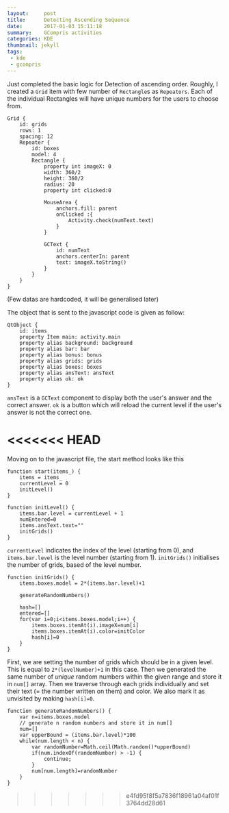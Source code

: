 ```yaml
---
layout:     post
title:      Detecting Ascending Sequence
date:       2017-01-03 15:11:18
summary:    GCompris activities
categories: KDE
thumbnail: jekyll
tags:
 - kde
 - gcompris
---
```


Just completed the basic logic for Detection of ascending order. Roughly, I created a `Grid` item with few number of `Rectangle`s as `Repeators`. Each of the individual Rectangles will have unique numbers for the users to choose from.

```
Grid {
    id: grids
    rows: 1
    spacing: 12
    Repeater {
        id: boxes
        model: 4
        Rectangle {
            property int imageX: 0
            width: 360/2
            height: 360/2
            radius: 20
            property int clicked:0

            MouseArea {
                anchors.fill: parent
                onClicked :{
                    Activity.check(numText.text)
                }
            }

            GCText {
                id: numText
                anchors.centerIn: parent
                text: imageX.toString()
            }
        }
    }
}
```

(Few datas are hardcoded, it will be generalised later)

The object that is sent to the javascript code is given as follow:

```
QtObject {
    id: items
    property Item main: activity.main
    property alias background: background
    property alias bar: bar
    property alias bonus: bonus
    property alias grids: grids
    property alias boxes: boxes
    property alias ansText: ansText
    property alias ok: ok
}
```

`ansText` is a `GCText` component to display both the user's answer and the correct answer. `ok` is a button which will reload the current level if the user's answer is not the correct one.

<<<<<<< HEAD
=======
Moving on to the javascript file, the start method looks like this

```
function start(items_) {
    items = items_
    currentLevel = 0
    initLevel()
}

function initLevel() {
    items.bar.level = currentLevel + 1
    numEntered=0
    items.ansText.text=""
    initGrids()
}
```

`currentLevel` indicates the index of the level (starting from 0), and `items.bar.level` is the level number (starting from 1). `initGrids()` initialises the number of grids, based of the level number.

```
function initGrids() {
    items.boxes.model = 2*(items.bar.level)+1

    generateRandomNumbers()

    hash=[]
    entered=[]
    for(var i=0;i<items.boxes.model;i++) {
        items.boxes.itemAt(i).imageX=num[i]
        items.boxes.itemAt(i).color=initColor
        hash[i]=0
    }
}
```

First, we are setting the number of grids which should be in a given level. This is equal to `2*(levelNumber)+1` in this case. Then we generated the same number of *unique* random numbers within the given range and store it in `num[]` array. Then we traverse through each grids individually and set their text (= the number written on them) and color. We also mark it as unvisited by making `hash[i]=0`.

```
function generateRandomNumbers() {
    var n=items.boxes.model
    // generate n random numbers and store it in num[]
    num=[]
    var upperBound = (items.bar.level)*100
    while(num.length < n) {
        var randomNumber=Math.ceil(Math.random()*upperBound)
        if(num.indexOf(randomNumber) > -1) {
            continue;
        }
        num[num.length]=randomNumber
    }
}
```
>>>>>>> e4fd95f8f5a7836f18961a04af01f3764dd28d61
